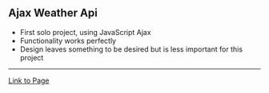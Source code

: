 ## Ajax Weather Api

- First solo project, using JavaScript Ajax
- Functionality works perfectly
- Design leaves something to be desired but is less important for this project

----------------------------------

[Link to Page](https://nbenin.github.io/ajax-weather-api/)
